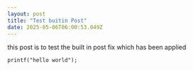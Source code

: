 ```yaml
---
layout: post
title: "Test buitin Post"
date: 2025-05-06T06:00:53.049Z
---
```


this post is to test the built in post fix which has been applied


```
printf("hello world");
```
